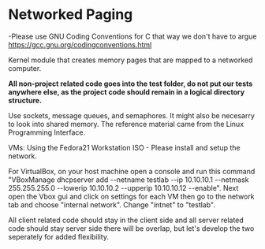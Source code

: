 # Networked Paging

-Please use GNU Coding Conventions for C that way we don't have to argue
https://gcc.gnu.org/codingconventions.html

Kernel module that creates memory pages that are mapped to a networked computer.

<b>All non-project related code goes into the test folder, do not put our tests anywhere else, as the project code should remain in a logical directory structure.</b>

Use sockets, message queues, and semaphores. It might also be necesarry to look into shared memory. The reference material came from the Linux Programming Interface.

VMs: Using the Fedora21 Workstation ISO - Please install and setup the network.

For VirtualBox, on your host machine open a console and run this command "VBoxManage dhcpserver add --netname testlab --ip 10.10.10.1 --netmask 255.255.255.0 --lowerip 10.10.10.2 --upperip 10.10.10.12 --enable". Next open the Vbox gui and click on settings for each VM then go to the network tab and choose "internal network". Change "intnet" to "testlab".

All client related code should stay in the client side and all server related code should stay server side there will be overlap, but let's develop the two seperately for added flexibility.
